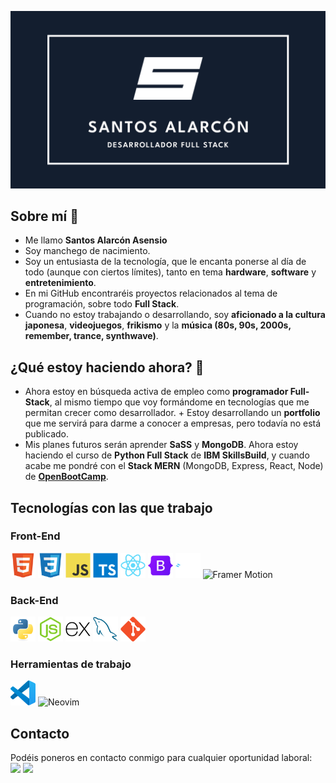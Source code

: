 ![](SantosAlarconLogo.png)

## Sobre mí 🖖

+ Me llamo **Santos Alarcón Asensio**
+ Soy manchego de nacimiento.
+ Soy un entusiasta de la tecnología, que le encanta ponerse al día de todo (aunque con ciertos límites), tanto en tema **hardware**, **software** y **entretenimiento**. 
+ En mi GitHub encontraréis proyectos relacionados al tema de programación, sobre todo **Full Stack**.
+ Cuando no estoy trabajando o desarrollando, soy **aficionado a la cultura japonesa**, **videojuegos**, **frikismo** y la **música (80s, 90s, 2000s, remember, trance, synthwave)**.

## ¿Qué estoy haciendo ahora? 🤔
+ Ahora estoy en búsqueda activa de empleo como **programador Full-Stack**, al mismo tiempo que voy formándome en tecnologías que me permitan crecer como desarrollador. + Estoy desarrollando un **portfolio** que me servirá para darme a conocer a empresas, pero todavía no está publicado.
+ Mis planes futuros serán aprender **SaSS** y **MongoDB**. Ahora estoy haciendo el curso de **Python Full Stack** de **IBM SkillsBuild**, y cuando acabe me pondré con el **Stack MERN** (MongoDB, Express, React, Node) de [**OpenBootCamp**](https://www.open-bootcamp.com).

## Tecnologías con las que trabajo
### Front-End
<div>
  <img width="40" height="40" alt="HTML5" title="HTML5" src="https://raw.githubusercontent.com/devicons/devicon/1119b9f84c0290e0f0b38982099a2bd027a48bf1/icons/html5/html5-original.svg">
  <img width="40" height="40" alt="CSS3" title="CSS3" src="https://raw.githubusercontent.com/devicons/devicon/1119b9f84c0290e0f0b38982099a2bd027a48bf1/icons/css3/css3-original.svg">
  <img width="40" height="40" alt="JavaScript" title="JavaScript" src="https://raw.githubusercontent.com/devicons/devicon/1119b9f84c0290e0f0b38982099a2bd027a48bf1/icons/javascript/javascript-original.svg">
  <img width="40" height="40" alt="TypeScript" title="TypeScript" src="https://raw.githubusercontent.com/devicons/devicon/1119b9f84c0290e0f0b38982099a2bd027a48bf1/icons/typescript/typescript-original.svg">
  <img width="40" height="40" alt="React" title="React" src="https://raw.githubusercontent.com/devicons/devicon/1119b9f84c0290e0f0b38982099a2bd027a48bf1/icons/react/react-original.svg">
  <img width="40" height="40" alt="Bootstrap" title="Bootstrap" src="https://raw.githubusercontent.com/devicons/devicon/1119b9f84c0290e0f0b38982099a2bd027a48bf1/icons/bootstrap/bootstrap-original.svg">
  <img width="40" height="40" alt="Tailwind CSS" title="Tailwind CSS" src="https://raw.githubusercontent.com/devicons/devicon/1119b9f84c0290e0f0b38982099a2bd027a48bf1/icons/tailwindcss/tailwindcss-original-wordmark.svg">
  <img width="40" height="40" alt="Framer Motion" title="Framer Motion" src="https://camo.githubusercontent.com/179d66ab2b0321726c88a586c4ad38802e7113a3c98c6fd3f0156c01c98cfd14/68747470733a2f2f6672616d657275736572636f6e74656e742e636f6d2f696d616765732f34386861395a52396f5a51475136675a38595566456c50335430412e706e67">
</div>

### Back-End
<div>
  <img width="40" height="40" alt="Python" title="Python" src="https://raw.githubusercontent.com/devicons/devicon/1119b9f84c0290e0f0b38982099a2bd027a48bf1/icons/python/python-original.svg">
  <img width="40" height="40" alt="Node.js" title="Node.js" src="https://raw.githubusercontent.com/devicons/devicon/1119b9f84c0290e0f0b38982099a2bd027a48bf1/icons/nodejs/nodejs-original.svg">
  <img width="40" height="40" alt="Express" title="Express" src="https://raw.githubusercontent.com/devicons/devicon/1119b9f84c0290e0f0b38982099a2bd027a48bf1/icons/express/express-original.svg">
  <img width="40" height="40" alt="MySQL" title="MySQL" src="https://raw.githubusercontent.com/devicons/devicon/1119b9f84c0290e0f0b38982099a2bd027a48bf1/icons/mysql/mysql-original.svg">
  <img width="40" height="40" alt="Git" title="Git" src="https://raw.githubusercontent.com/devicons/devicon/1119b9f84c0290e0f0b38982099a2bd027a48bf1/icons/git/git-original.svg">
</div>

### Herramientas de trabajo
<div>
  <img width="40" height="40" alt="Visual Studio Code" title="Visual Studio Code" src="https://raw.githubusercontent.com/devicons/devicon/1119b9f84c0290e0f0b38982099a2bd027a48bf1/icons/vscode/vscode-original.svg">
  <img width="40" height="40" alt="Neovim" title="Neovim" src="https://upload.wikimedia.org/wikipedia/commons/3/3a/Neovim-mark.svg">
</div>

## Contacto
Podéis poneros en contacto conmigo para cualquier oportunidad laboral:<br />
<a href="https://www.linkedin.com/in/santos-alarcon-asensio" target="_blank"><img width="48" src="https://cdn.jsdelivr.net/gh/devicons/devicon/icons/linkedin/linkedin-original.svg" /></a>
<a href="mail:santosalarcon86@gmail.com"><img width="48" src="https://upload.wikimedia.org/wikipedia/commons/7/7e/Gmail_icon_%282020%29.svg"/></a>

<!--
**SantosAlarcon/santosalarcon** is a ✨ _special_ ✨ repository because its `README.md` (this file) appears on your GitHub profile.

Here are some ideas to get you started:

- 🔭 I’m currently working on ...
- 🌱 I’m currently learning ...
- 👯 I’m looking to collaborate on ...
- 🤔 I’m looking for help with ...
- 💬 Ask me about ...
- 📫 How to reach me: ...
- 😄 Pronouns: ...
- ⚡ Fun fact: ...
-->

